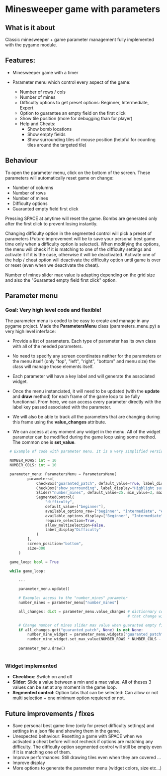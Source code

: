 # Minesweeper game with parameters

## What is it about

Classic minesweeper + game parameter management fully implemented with the  pygame module.

## Features:

  - Minesweeper game with a timer
  - Parameter menu which control every aspect of the game:
    
      - Number of rows / cols
      - Number of mines
      - Difficulty options to get preset options: Beginner, Intermediate, Expert
      - Option to guarantee an empty field on the first click
      - Show tile position (more for debugging than for player)
      - Help and Cheats:
         - Show bomb locations
         - Show empty fields
         - Show surrounding tiles of mouse position (helpful for counting tiles around the targeted tile)

  ## Behaviour
  
  To open the parameter menu, click on the bottom of the screen. These parameters will automatically reset game on change:

  - Number of columns
  - Number of rows
  - Number of mines
  - Difficulty options
  - Guaranted empty field first click

  Pressing SPACE at anytime will reset the game. Bombs are generated only after the first click to prevent losing instantly.

  Changing difficulty option in the segmented control will pick a preset of parameters (Future improvement will be to
  save your personal best game time only when a difficulty option is selected). When modifying the options, the menu will
  check if it is matching to one of the difficulty settings and activate it if it is the case, otherwise it will be deactivated. 
  Activate one of the help / cheat option will deactivate the difficulty option until game is over or reset (even when we deactivate the cheat).

  Number of mines slider max value is adapting depending on the grid size and also the "Guaranted empty field first click" option.

  ## Parameter menu

  ### Goal: Very high level code and flexible!
  
  The parameter menu is coded to be easy to create and manage in any pygame project. Made the **ParametersMenu** class (parameters_menu.py) a very high 
  level interface:

  - Provide a list of parameters. Each type of parameter has its own class with all of the needed parameters.
  
  - No need to specify any screen coordinates neither for the parameters or the menu itself (only "top", "left", "right", "bottom" and menu size)
    the class will manage those elements itself.
    
  - Each parameter will have a key label and will generate the associated widget.
  
  - Once the menu instanciated, it will need to be updated (with the **update** and **draw** method) for each frame of the game loop to be fully functionnal. From 
    here, we can access every parameter directly with the label key passed associated with the parameter.
    
  - We will also be able to track all the parameters that are changing during this frame using the **value_changes** attribute.

  - We can access at any moment any widget in the menu. All of the widget parameter can be modified during the game loop using some method. The common one
    is **set_value**.

  ```py
    # Example of code with parameter menu. It is a very simplified version of a section of the minesweeper code.

    NUMBER_ROWS: int = 10
    NUMBER_COLS: int = 10

    parameter_menu: ParametersMenu = ParametersMenu(
            parameters=[
                CheckBox("guaranted_patch", default_value=True, label_display="Guaranted empty field first click"),
                CheckBox("show_surrounding", label_display="Highlight surrounding tiles"),
                Slider("number_mines", default_value=25, min_value=3, max_value=99, interval=1, label_display="Number of mines", value_format=lambda x: str(int(x))),
                SegmentedControl(
                    "difficulty", 
                    default_value=["beginner"], 
                    available_options_raw=["beginner", "intermediate", "expert"],
                    available_options_display=["Beginner", "Intermediate", "Expert"],
                    require_selection=True,
                    allow_multiselection=False,
                    label_display"Difficulty"
                )
            ], 
            screen_position="bottom",
            size=300
        )

    game_loop: bool = True

    while game_loop:

        ...

        parameter_menu.update()

        # Exemple: access to the "number_mines" parameter
        number_mines = parameter_menu["number_mines"]

        all_changes: dict = parameter_menu.value_changes # dictionnary containing all the parameters
                                                         # that change with also the old value and new value provided

        # Change number of mines slider max value when guaranted empty field option change
        if all_changes.get("guaranted_patch", None) is not None:
            number_mine_widget = parameter_menu.widgets["guaranted_patch"]
            number_mine_widget.set_max_value(NUMBER_ROWS * NUMBER_COLS - (9 if parameter_menu["guaranted_patch"] else 1))
        
        parameter_menu.draw()
        
  ```

  ### Widget implemented

  - **Checkbox**: Switch on and off
  - **Slider**: Slide a value between a min and a max value. All of theses 3 values can be set at any moment in the game loop.
  - **Segmented control**: Option tabs that can be selected: Can allow or not multi selection + one minimum option requiered or not.

  ## Future improvements / fixes

  - Save personal best game time (only for preset difficulty settings) and settings in a json file and showing them in the game.
  - Unexpected behaviour: Resetting a game with SPACE when we activated a cheat before will not recheck if options are matching any difficulty.
    The difficulty option segmented control will still be empty even if it is matching one of them.
  - Improve performances: Still drawing tiles even when they are covered ...
  - Improve display
  - More options to generate the parameter menu (widget colors, size etc...)
    

  
  
